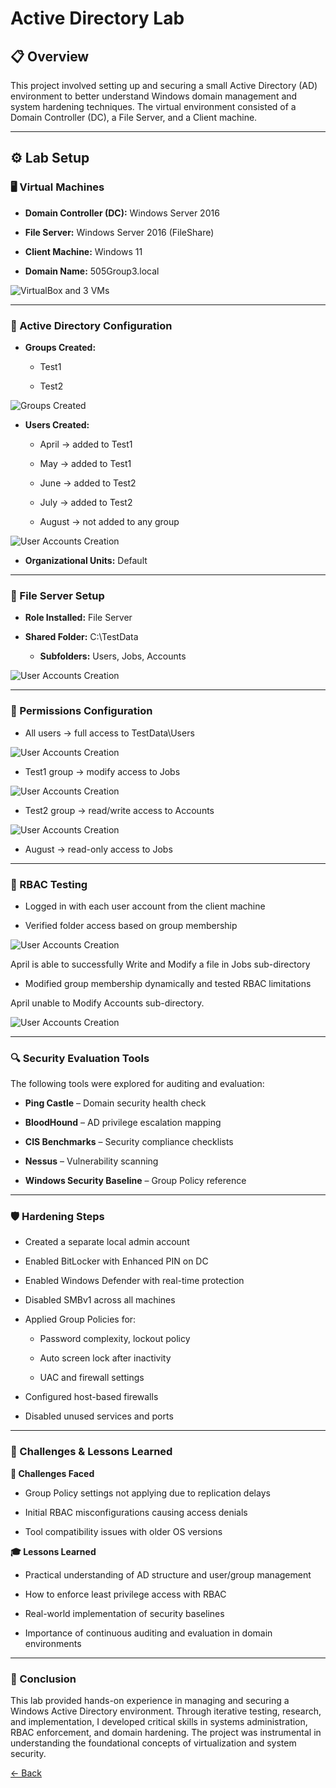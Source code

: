 
# Active Directory Lab 

## 📋 Overview <br>

This project involved setting up and securing a small Active Directory (AD) environment to better understand Windows domain management and system hardening techniques. The virtual environment consisted of a Domain Controller (DC), a File Server, and a Client machine.

---

## ⚙️ Lab Setup <br>

### 🖥️ Virtual Machines <br>

- **Domain Controller (DC):** Windows Server 2016

- **File Server:** Windows Server 2016 (FileShare)

- **Client Machine:** Windows 11

- **Domain Name:** 505Group3.local
  <div>
![VirtualBox and 3 VMs](screenshots/VMs.jpg)

</div>


---

### 🧱 Active Directory Configuration <br>

- **Groups Created:**

  - Test1

  - Test2

  <div>
![Groups Created](screenshots/GroupCreation.jpg)

  </div>

- **Users Created:**

  - April → added to Test1

  - May → added to Test1

  - June → added to Test2

  - July → added to Test2

  - August → not added to any group
  
<div>

![User Accounts Creation](screenshots/UserCreation.jpg)
  
</div>
  

* **Organizational Units:** Default

---

### 📁 File Server Setup <br>

- **Role Installed:** File Server

- **Shared Folder:** C:\TestData

   - **Subfolders:** Users, Jobs, Accounts

<div>

![User Accounts Creation](screenshots/TestData.jpg)
  
</div>

---

### 🔐 Permissions Configuration <br>

- All users → full access to TestData\Users

<div>

![User Accounts Creation](screenshots/AllUsersPermissions.jpg)
  
</div>

- Test1 group → modify access to Jobs

  <div>

![User Accounts Creation](screenshots/Test1Permissions.jpg)
  
</div>

- Test2 group → read/write access to Accounts

<div>

![User Accounts Creation](screenshots/Permissions.jpg)
  
</div>

- August → read-only access to Jobs


---

### 🧪 RBAC Testing <br>

- Logged in with each user account from the client machine

- Verified folder access based on group membership

  <div>

![User Accounts Creation](screenshots/AprilSuccess.jpg)

  April is able to successfully Write and Modify a file in Jobs sub-directory
</div>

- Modified group membership dynamically and tested RBAC limitations

April unable to Modify Accounts sub-directory.
<div>

![User Accounts Creation](screenshots/AprilFailure.jpg)

  
</div>

---

### 🔍 Security Evaluation Tools <br>

The following tools were explored for auditing and evaluation:

- **Ping Castle** – Domain security health check

- **BloodHound** – AD privilege escalation mapping

- **CIS Benchmarks** – Security compliance checklists

- **Nessus** – Vulnerability scanning

- **Windows Security Baseline** – Group Policy reference

---

### 🛡️ Hardening Steps <br>

- Created a separate local admin account

- Enabled BitLocker with Enhanced PIN on DC

- Enabled Windows Defender with real-time protection

- Disabled SMBv1 across all machines

- Applied Group Policies for:

  - Password complexity, lockout policy

  - Auto screen lock after inactivity

  - UAC and firewall settings

- Configured host-based firewalls

- Disabled unused services and ports

---

### 🧾 Challenges & Lessons Learned <br>

**🔧 Challenges Faced**

- Group Policy settings not applying due to replication delays

- Initial RBAC misconfigurations causing access denials

- Tool compatibility issues with older OS versions

**🎓 Lessons Learned <br>**

- Practical understanding of AD structure and user/group management

- How to enforce least privilege access with RBAC

- Real-world implementation of security baselines

- Importance of continuous auditing and evaluation in domain environments

---

### 📌 Conclusion

This lab provided hands-on experience in managing and securing a Windows Active Directory environment. Through iterative testing, research, and implementation, I developed critical skills in systems administration, RBAC enforcement, and domain hardening. The project was instrumental in understanding the foundational concepts of virtualization and system security.



[← Back](https://github.com/mmransem09/mmransem09/blob/main/README.md)
